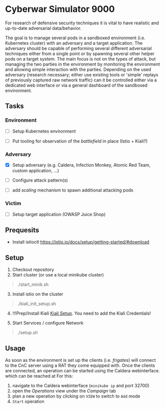 # Cyberwar Simulator 9000

For research of defensive security techniques it is vital to have realistic and up-to-date adversarial data/behavior.

The goal is to manage several pods in a sandboxed environment (i.e. Kubernetes cluster) with an adversary and a target application.
The adversary should be capable of performing several different adversarial techniques either from a single point or by spawning several other helper pods on a target system. 
The main focus is not on the types of attack, but managing the two parties in the environment by monitoring the environment and allowing simple interaction with the parties.
Depending on the used adversary (research necessary; either use existing tools or 'simple' replays of previously captured raw network traffic) can it be controlled either via a dedicated web interface or via a general dashboard of the sandboxed environment.


## Tasks

### Environment

- [ ] Setup Kubernetes environment 
- [ ] Put tooling for observation of the _battlefield_ in place (Istio + Kiali?)


### Adversary

- [x] Setup adversary (e.g. Caldera, Infection Monkey, Atomic Red Team, custom application, ...)
- [ ] Configure attack pattern(s)
- [ ] add _scaling_ mechanism to spawn additional attacking pods


### Victim

- [ ] Setup target application (OWASP Juice Shop)


## Prequesits 

* Install istioctl https://istio.io/docs/setup/getting-started/#download


## Setup


1. Checkout repository
2. Start cluster (or use a local minikube cluster)
 > ./start_minik.sh
3. Install istio on the cluster  
 > ./kiali_init_setup.sh

4. !!!Prep/Install Kiali [Kiali Setup](./kiali_setup.md). You need to add the Kiali Credentials!

5. Start Services / configure Network

 > ./setup.sh

## Usage

As soon as the environment is set up the clients (i.e. _frigates_) will connect to the CnC server using a RAT they come equipped with.
Once the clients are connected, an operation can be started using the Caldera webinterface. which can be reached at 
For this:
 1. navigate to the Caldera webinterface (`minikube ip` and port 32700)
 2. open the _Operations_ view under the _Campaign_ tab
 3. plan a new operation by clicking on `VIEW` to switch to `Add` mode
 4. `Start` operation


